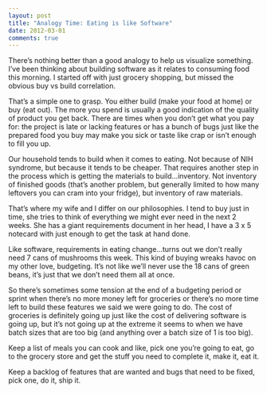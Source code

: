 ```yaml
---
layout: post
title: "Analogy Time: Eating is like Software"
date: 2012-03-01
comments: true
---
```


There’s nothing better than a good analogy to help us visualize something. I’ve been thinking about building software as it relates to consuming food this morning. I started off with just grocery shopping, but missed the obvious buy vs build correlation.

That’s a simple one to grasp. You either build (make your food at home) or buy (eat out). The more you spend is usually a good indication of the quality of product you get back. There are times when you don’t get what you pay for: the project is late or lacking features or has a bunch of bugs just like the prepared food you buy may make you sick or taste like crap or isn’t enough to fill you up.

Our household tends to build when it comes to eating. Not because of NIH syndrome, but because it tends to be cheaper. That requires another step in the process which is getting the materials to build…inventory. Not inventory of finished goods (that’s another problem, but generally limited to how many leftovers you can cram into your fridge), but inventory of raw materials.

That’s where my wife and I differ on our philosophies. I tend to buy just in time, she tries to think of everything we might ever need in the next 2 weeks. She has a giant requirements document in her head, I have a 3 x 5 notecard with just enough to get the task at hand done.

Like software, requirements in eating change…turns out we don’t really need 7 cans of mushrooms this week. This kind of buying wreaks havoc on my other love, budgeting. It’s not like we’ll never use the 18 cans of green beans, it’s just that we don’t need them all at once.

So there’s sometimes some tension at the end of a budgeting period or sprint when there’s no more money left for groceries or there’s no more time left to build these features we said we were going to do. The cost of groceries is definitely going up just like the cost of delivering software is going up, but it’s not going up at the extreme it seems to when we have batch sizes that are too big (and anything over a batch size of 1 is too big).

Keep a list of meals you can cook and like, pick one you’re going to eat, go to the grocery store and get the stuff you need to complete it, make it, eat it.

Keep a backlog of features that are wanted and bugs that need to be fixed, pick one, do it, ship it.